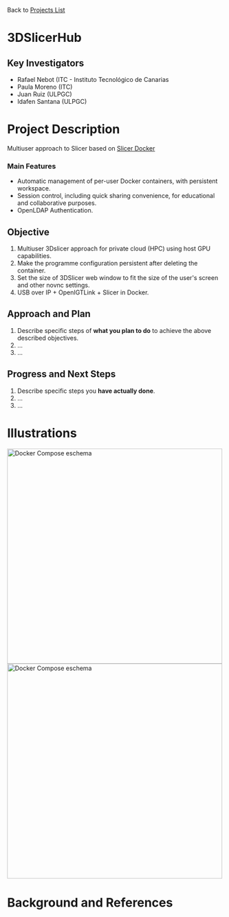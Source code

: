 Back to [Projects List](../../README.md#ProjectsList)

# 3DSlicerHub

## Key Investigators

- Rafael Nebot (ITC - Instituto Tecnológico de Canarias
- Paula Moreno (ITC)
- Juan Ruiz (ULPGC)
- Idafen Santana (ULPGC)

# Project Description

Multiuser approach to Slicer based on [Slicer Docker](https://github.com/pieper/SlicerDockers)

### Main Features

- Automatic management of per-user Docker containers, with persistent workspace.
- Session control, including quick sharing convenience, for educational and collaborative purposes.
- OpenLDAP Authentication.

## Objective

<!-- Describe here WHAT you would like to achieve (what you will have as end result). -->

1. Multiuser 3Dslicer approach for private cloud (HPC) using host GPU capabilities.
2. Make the programme configuration persistent after deleting the container.
3. Set the size of 3DSlicer web window to fit the size of the user's screen and other novnc settings.
5. USB over IP + OpenIGTLink + Slicer in Docker.

## Approach and Plan

<!-- Describe here HOW you would like to achieve the objectives stated above. -->

1. Describe specific steps of **what you plan to do** to achieve the above described objectives.
1. ...
1. ...

## Progress and Next Steps

<!-- Up[Readme.md](..%2FReadme.md)date this section as you make progress, describing of what you have ACTUALLY DONE. If there are specific steps that you could not complete then you can describe them here, too. -->

1. Describe specific steps you **have actually done**.
1. ...
1. ...

# Illustrations

<img alt="Docker Compose eschema" src="3dslicerhub_esquema_2.png" width="500"/>


<img alt="Docker Compose eschema" src="3dslicerhub_esquema.png" width="500"/>

# Background and References

<!-- If you developed any software, include link to the source code repository. If possible, also add links to sample data, and to any relevant publications. -->

